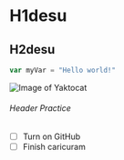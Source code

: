 # H1desu
## H2desu


```javascript
var myVar = "Hello world!"
```

![Image of Yaktocat](https://octodex.github.com/images/yaktocat.png)

###### Header Practice

- [ ] Turn on GitHub
- [ ] Finish caricuram
